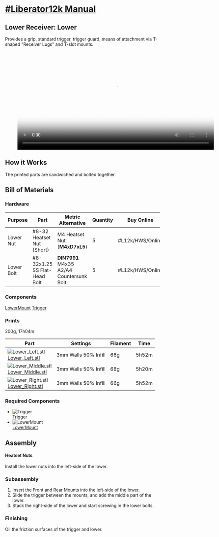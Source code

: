 # [\#Liberator12k Manual](../../README.md)

## Lower Receiver: Lower

Provides a grip, standard trigger, trigger guard, means of attachment via T-shaped "Receiver Lugs" and T-slot mounts.
<!-- blank line -->
<figure class="video_container">
  <video width="640" loop="true" preload="auto" controls="false" allowfullscreen="true" poster="Lower.png">
    <source src="Lower.mp4" type="video/mp4">
  </video>
</figure>
<!-- blank line -->

## How it Works

The printed parts are sandwiched and bolted together.

## Bill of Materials

### Hardware

| Purpose    | Part                         | Metric Alternative                       | Quantity | Buy Online       |
|------------|------------------------------|------------------------------------------|----------|------------------|
| Lower Nut  | #8-32 Heatset Nut (Short)    | M4 Heatset Nut (**M4xD7xL5**)            | 5        | #L12k/HWS/Online |
| Lower Bolt | #8-32x1.25 SS Flat-Head Bolt | **DIN7991** M4x35 A2/A4 Countersunk Bolt | 5        | #L12k/HWS/Online |

### Components

[LowerMount](LowerMount.md)
[Trigger](Trigger.md)

### Prints

200g, 17h04m

| Part                                                                                | Settings             | Filament | Time   |
|-------------------------------------------------------------------------------------|----------------------|----------|--------|
| ![Lower_Left.stl](Lower_Left_thumb.jpg)<br>[Lower_Left.stl](Lower_Left.stl)         | 3mm Walls 50% Infill | 66g      | 5h52m  |
| ![Lower_Middle.stl](Lower_Middle_thumb.jpg)<br>[Lower_Middle.stl](Lower_Middle.stl) | 3mm Walls 50% Infill | 68g      | 5h20m  |
| ![Lower_Right.stl](Lower_Right_thumb.jpg)<br>[Lower_Right.stl](Lower_Right.stl)     | 3mm Walls 50% Infill | 66g      | 5h52m  |

### Required Components

* ![Trigger](Trigger_thumb.jpg)<br>[Trigger](Trigger.md)
* ![LowerMount](LowerMount_thumb.jpg)<br>[LowerMount](LowerMount.md)

## Assembly

#### Heatset Nuts

Install the lower nuts into the left-side of the lower.

### Subassembly

1. Insert the Front and Rear Mounts into the left-side of the lower.
2. Slide the trigger between the mounts, and add the middle part of the lower.
3. Stack the right-side of the lower and start screwing in the lower bolts.

### Finishing

Oil the friction surfaces of the trigger and lower.